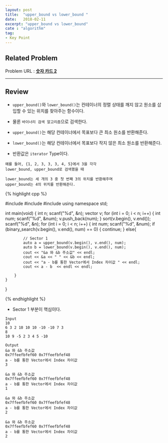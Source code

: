 ```yaml
---
layout: post
title:  "upper_bound vs lower_bound "
date:   2018-02-11
excerpt: "upper_bound vs lower_bound"
cate : "algorithm"
tag:
- Key Point
---
```



## Related Problem
Problem URL : **[숫자 카드 2](https://www.acmicpc.net/problem/10816)**

---


## Review

* `upper_bound()`와 `lower_bound()`는 컨테이너의 정렬 상태를 깨지 않고 원소를 삽입할 수 있는 위치를 찾아주는 함수이다. 

* 물론 `바이너리 검색 알고리즘`으로 검색한다.

* `upper_bound()`는 해당 컨테이너에서 목표보다 큰 최소 원소를 반환해준다.

* `lower_bound()`는 해당 컨테이너에서 목표보다 작지 않은 최소 원소를 반환해준다.

* 반환값은 `iterator` Type이다.
```
예를 들어, {1, 2, 3, 3, 3, 4, 5}에서 3을 각각 
lower_bound, upper_bound로 검색했을 때

lower_bound는 세 개의 3 중 첫 번째 3의 위치를 반환해주며
upper_bound는 4의 위치를 반환해준다.
```

{% highlight cpp %}

#include<iostream>
#include<algorithm>
#include<vector>
using namespace std;

int main(void) {
    int n;
    scanf("%d", &n);
    vector<int> v;
    for (int i = 0; i < n; i++) {
        int num;
        scanf("%d", &num);
        v.push_back(num);
    }
    sort(v.begin(), v.end());
    scanf("%d", &n);
    for (int i = 0; i < n; i++) {
        int num;
        scanf("%d", &num);
        if (binary_search(v.begin(), v.end(), num) == 0) {
            continue;
        }
        else{

            // Sector 1
            auto a = upper_bound(v.begin(), v.end(), num);
            auto b = lower_bound(v.begin(), v.end(), num);
            cout << "&a 와 &b 주소값" << endl;
            cout << &a << " " << &b << endl;
            cout << "a - b를 통한 Vector에서 Index 차이값 " << endl;
            cout << a - b  << endl << endl;
          
        }
    }
}

 
{% endhighlight %}


* Sector 1 부분이 핵심이다.
```
Input
10
6 3 2 10 10 10 -10 -10 7 3
8
10 9 -5 2 3 4 5 -10

Output
&a 와 &b 주소값
0x7ffeefbfef60 0x7ffeefbfef48
a - b를 통한 Vector에서 Index 차이값 
3

&a 와 &b 주소값
0x7ffeefbfef60 0x7ffeefbfef48
a - b를 통한 Vector에서 Index 차이값 
1

&a 와 &b 주소값
0x7ffeefbfef60 0x7ffeefbfef48
a - b를 통한 Vector에서 Index 차이값 
2

&a 와 &b 주소값
0x7ffeefbfef60 0x7ffeefbfef48
a - b를 통한 Vector에서 Index 차이값 
2
```

